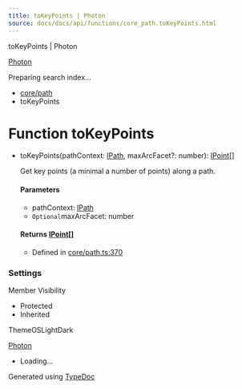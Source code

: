 ```yaml
---
title: toKeyPoints | Photon
source: docs/docs/api/functions/core_path.toKeyPoints.html
---
```


toKeyPoints | Photon

[Photon](../index.md)




Preparing search index...

* [core/path](../modules/core_path.md)
* toKeyPoints

# Function toKeyPoints

* toKeyPoints(pathContext: [IPath](../interfaces/core_schema.IPath.md), maxArcFacet?: number): [IPoint](../interfaces/core_schema.IPoint.md)[]

  Get key points (a minimal a number of points) along a path.

  #### Parameters

  + pathContext: [IPath](../interfaces/core_schema.IPath.md)
  + `Optional`maxArcFacet: number

  #### Returns [IPoint](../interfaces/core_schema.IPoint.md)[]

  + Defined in [core/path.ts:370](https://github.com/mwhite454/photon/blob/main/packages/photon/src/core/path.ts#L370)

### Settings

Member Visibility

* Protected
* Inherited

ThemeOSLightDark

[Photon](../index.md)

* Loading...

Generated using [TypeDoc](https://typedoc.org/)

